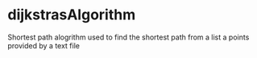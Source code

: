 # dijkstrasAlgorithm
Shortest path alogrithm used to find the shortest path from a list a points provided by a text file
